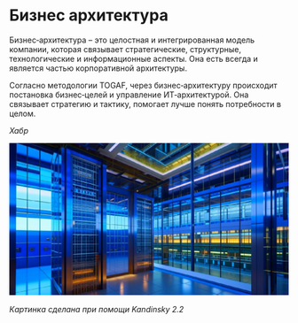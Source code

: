 # Бизнес архитектура

Бизнес‑архитектура – это целостная и интегрированная модель компании, которая связывает стратегические, структурные, технологические и информационные аспекты. Она есть всегда и является частью корпоративной архитектуры.

Согласно методологии TOGAF, через бизнес‑архитектуру происходит постановка бизнес‑целей и управление ИТ‑архитектурой. Она связывает стратегию и тактику, помогает лучше понять потребности в целом.

*Хабр*

![Бизнес-архитектура](./images/business_arch.jpg)

*Картинка сделана при помощи Kandinsky 2.2*